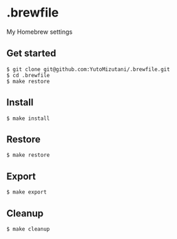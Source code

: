 # .brewfile

My Homebrew settings

## Get started

```
$ git clone git@github.com:YutoMizutani/.brewfile.git
$ cd .brewfile
$ make restore
```

## Install

`$ make install`

## Restore

`$ make restore`

## Export

`$ make export`

## Cleanup

`$ make cleanup`
